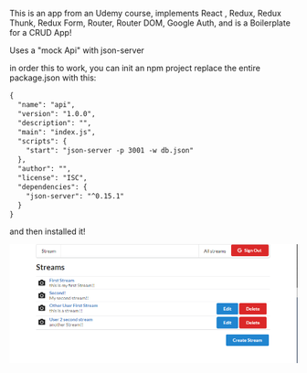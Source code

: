 

This is an app from an Udemy course, implements React , Redux, Redux Thunk, Redux Form, Router, Router DOM, Google Auth, and is a Boilerplate for a CRUD App!

Uses a "mock Api" with json-server

in order this to work, you can init an npm project replace the entire package.json with this:

```
{
  "name": "api",
  "version": "1.0.0",
  "description": "",
  "main": "index.js",
  "scripts": {
    "start": "json-server -p 3001 -w db.json"
  },
  "author": "",
  "license": "ISC",
  "dependencies": {
    "json-server": "^0.15.1"
  }
}
```

and then installed it!


![](demoImages/1.PNG)